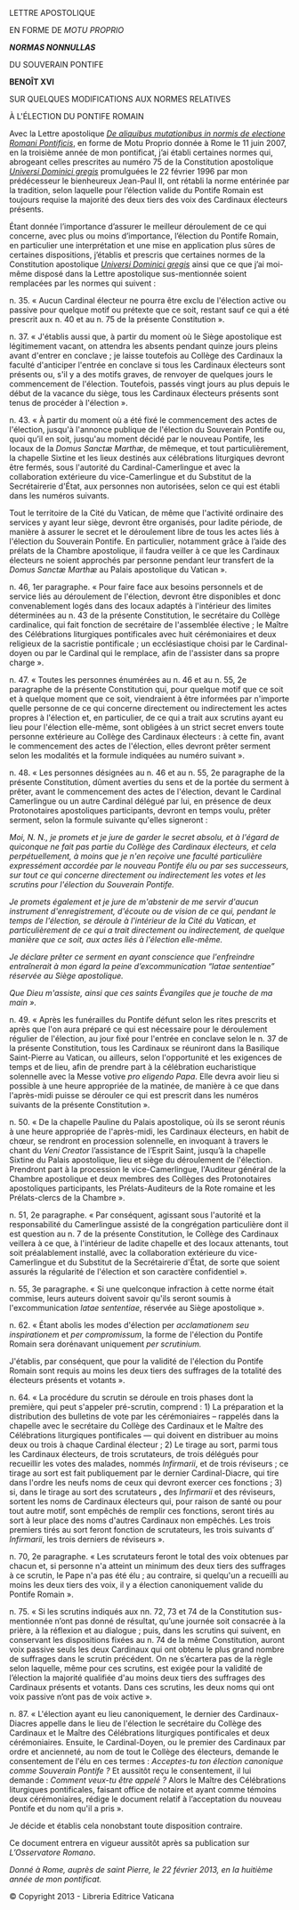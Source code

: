 LETTRE APOSTOLIQUE

EN FORME DE *MOTU PROPRIO*

***NORMAS NONNULLAS***

DU SOUVERAIN PONTIFE

**BENOÎT XVI**

SUR QUELQUES MODIFICATIONS AUX NORMES RELATIVES

À L'ÉLECTION DU PONTIFE ROMAIN

Avec la Lettre apostolique *[De aliquibus mutationibus in normis de electione Romani Pontificis](/content/benedict-xvi/fr/motu_proprio/documents/hf_ben-xvi_motu-proprio_20070611_de-electione.html)*, en forme de Motu Proprio donnée à Rome le 11 juin 2007, en la troisième année de mon pontificat, j’ai établi certaines normes qui, abrogeant celles prescrites au numéro 75 de la Constitution apostolique *[Universi Dominici gregis](/content/john-paul-ii/fr/apost_constitutions/documents/hf_jp-ii_apc_22021996_universi-dominici-gregis.html)* promulguées le 22 février 1996 par mon prédécesseur le bienheureux Jean-Paul II, ont rétabli la norme entérinée par la tradition, selon laquelle pour l’élection valide du Pontife Romain est toujours requise la majorité des deux tiers des voix des Cardinaux électeurs présents.

Étant donnée l’importance d’assurer le meilleur déroulement de ce qui concerne, avec plus ou moins d’importance, l’élection du Pontife Romain, en particulier une interprétation et une mise en application plus sûres de certaines dispositions, j’établis et prescris que certaines normes de la Constitution apostolique *[Universi Dominici gregis](/content/john-paul-ii/fr/apost_constitutions/documents/hf_jp-ii_apc_22021996_universi-dominici-gregis.html)* ainsi que ce que j’ai moi-même disposé dans la Lettre apostolique sus-mentionnée soient remplacées par les normes qui suivent :

n. 35. « Aucun Cardinal électeur ne pourra être exclu de l'élection active ou passive pour quelque motif ou prétexte que ce soit, restant sauf ce qui a été prescrit aux n. 40 et au n. 75 de la présente Constitution ».

n. 37. « J'établis aussi que, à partir du moment où le Siège apostolique est légitimement vacant, on attendra les absents pendant quinze jours pleins avant d'entrer en conclave ; je laisse toutefois au Collège des Cardinaux la faculté d'anticiper l'entrée en conclave si tous les Cardinaux électeurs sont présents ou, s'il y a des motifs graves, de renvoyer de quelques jours le commencement de l'élection. Toutefois, passés vingt jours au plus depuis le début de la vacance du siège, tous les Cardinaux électeurs présents sont tenus de procéder à l'élection ».

n. 43. « À partir du moment où a été fixé le commencement des actes de l'élection, jusqu'à l'annonce publique de l'élection du Souverain Pontife ou, quoi qu’il en soit, jusqu'au moment décidé par le nouveau Pontife, les locaux de la *Domus Sanctæ Marthæ*, de mêmeque, et tout particulièrement, la chapelle Sixtine et les lieux destinés aux célébrations liturgiques devront être fermés, sous l'autorité du Cardinal-Camerlingue et avec la collaboration extérieure du vice-Camerlingue et du Substitut de la Secrétairerie d'État, aux personnes non autorisées, selon ce qui est établi dans les numéros suivants.

Tout le territoire de la Cité du Vatican, de même que l'activité ordinaire des services y ayant leur siège, devront être organisés, pour ladite période, de manière à assurer le secret et le déroulement libre de tous les actes liés à l'élection du Souverain Pontife. En particulier, notamment grâce à l’aide des prélats de la Chambre apostolique, il faudra veiller à ce que les Cardinaux électeurs ne soient approchés par personne pendant leur transfert de la *Domus Sanctæ Marthæ* au Palais apostolique du Vatican ».

n. 46, 1er paragraphe. « Pour faire face aux besoins personnels et de service liés au déroulement de l'élection, devront être disponibles et donc convenablement logés dans des locaux adaptés à l'intérieur des limites déterminées au n. 43 de la présente Constitution, le secrétaire du Collège cardinalice, qui fait fonction de secrétaire de l'assemblée élective ; le Maître des Célébrations liturgiques pontificales avec huit cérémoniaires et deux religieux de la sacristie pontificale ; un ecclésiastique choisi par le Cardinal-doyen ou par le Cardinal qui le remplace, afin de l'assister dans sa propre charge ».

n. 47. « Toutes les personnes énumérées au n. 46 et au n. 55, 2e paragraphe de la présente Constitution qui, pour quelque motif que ce soit et à quelque moment que ce soit, viendraient à être informées par n'importe quelle personne de ce qui concerne directement ou indirectement les actes propres à l'élection et, en particulier, de ce qui a trait aux scrutins ayant eu lieu pour l'élection elle-même, sont obligées à un strict secret envers toute personne extérieure au Collège des Cardinaux électeurs : à cette fin, avant le commencement des actes de l'élection, elles devront prêter serment selon les modalités et la formule indiquées au numéro suivant ».

n. 48. « Les personnes désignées au n. 46 et au n. 55, 2e paragraphe de la présente Constitution, dûment averties du sens et de la portée du serment à prêter, avant le commencement des actes de l'élection, devant le Cardinal Camerlingue ou un autre Cardinal délégué par lui, en présence de deux Protonotaires apostoliques participants, devront en temps voulu, prêter serment, selon la formule suivante qu'elles signeront :

*Moi, N. N., je promets et je jure de garder le secret absolu, et à l'égard de quiconque ne fait pas partie du Collège des Cardinaux électeurs, et cela perpétuellement, à moins que je n'en reçoive une faculté particulière expressément accordée par le nouveau Pontife élu ou par ses successeurs, sur tout ce qui concerne directement ou indirectement les votes et les scrutins pour l'élection du Souverain Pontife.*

*Je promets également et je jure de m'abstenir de me servir d'aucun instrument d'enregistrement, d'écoute ou de vision de ce qui, pendant le temps de l'élection, se déroule à l'intérieur de la Cité du Vatican, et particulièrement de ce qui a trait directement ou indirectement, de quelque manière que ce soit, aux actes liés à l'élection elle-même.*

*Je déclare prêter ce serment en ayant conscience que l'enfreindre entraînerait à mon égard la peine d’excommunication “latae sententiae” réservée au Siège apostolique.*

*Que Dieu m'assiste, ainsi que ces saints Évangiles que je touche de ma main ».*

n. 49. « Après les funérailles du Pontife défunt selon les rites prescrits et après que l'on aura préparé ce qui est nécessaire pour le déroulement régulier de l'élection, au jour fixé pour l'entrée en conclave selon le n. 37 de la présente Constitution, tous les Cardinaux se réuniront dans la Basilique Saint-Pierre au Vatican, ou ailleurs, selon l'opportunité et les exigences de temps et de lieu, afin de prendre part à la célébration eucharistique solennelle avec la Messe votive *pro eligendo Papa*. Elle devra avoir lieu si possible à une heure appropriée de la matinée, de manière à ce que dans l'après-midi puisse se dérouler ce qui est prescrit dans les numéros suivants de la présente Constitution ».

n. 50. « De la chapelle Pauline du Palais apostolique, où ils se seront réunis à une heure appropriée de l'après-midi, les Cardinaux électeurs, en habit de chœur, se rendront en procession solennelle, en invoquant à travers le chant du *Veni Creator* l’assistance de l’Esprit Saint, jusqu’à la chapelle Sixtine du Palais apostolique, lieu et siège du déroulement de l'élection. Prendront part à la procession le vice-Camerlingue, l'Auditeur général de la Chambre apostolique et deux membres des Collèges des Protonotaires apostoliques participants, les Prélats-Auditeurs de la Rote romaine et les Prélats-clercs de la Chambre ».

n. 51, 2e paragraphe. « Par conséquent, agissant sous l'autorité et la responsabilité du Camerlingue assisté de la congrégation particulière dont il est question au n. 7 de la présente Constitution, le Collège des Cardinaux veillera à ce que, à l'intérieur de ladite chapelle et des locaux attenants, tout soit préalablement installé, avec la collaboration extérieure du vice-Camerlingue et du Substitut de la Secrétairerie d'État, de sorte que soient assurés la régularité de l'élection et son caractère confidentiel ».

n. 55, 3e paragraphe. « Si une quelconque infraction à cette norme était commise, leurs auteurs doivent savoir qu'ils seront soumis à l'excommunication *latae sententiae*, réservée au Siège apostolique ».

n. 62. « Étant abolis les modes d'élection per *acclamationem seu inspirationem* et *per compromissum*, la forme de l'élection du Pontife Romain sera dorénavant uniquement *per scrutinium.*

J'établis, par conséquent, que pour la validité de l'élection du Pontife Romain sont requis au moins les deux tiers des suffrages de la totalité des électeurs présents et votants ».

n. 64. « La procédure du scrutin se déroule en trois phases dont la première, qui peut s'appeler pré-scrutin, comprend : 1) La préparation et la distribution des bulletins de vote par les cérémoniaires – rappelés dans la chapelle avec le secrétaire du Collège des Cardinaux et le Maître des Célébrations liturgiques pontificales — qui doivent en distribuer au moins deux ou trois à chaque Cardinal électeur ; 2) Le tirage au sort, parmi tous les Cardinaux électeurs, de trois scrutateurs, de trois délégués pour recueillir les votes des malades, nommés *Infirmarii*, et de trois réviseurs ; ce tirage au sort est fait publiquement par le dernier Cardinal-Diacre, qui tire dans l'ordre les neufs noms de ceux qui devront exercer ces fonctions ; 3) si, dans le tirage au sort des scrutateurs **,** des *Infirmarii* et des réviseurs, sortent les noms de Cardinaux électeurs qui, pour raison de santé ou pour tout autre motif, sont empêchés de remplir ces fonctions, seront tirés au sort à leur place des noms d'autres Cardinaux non empêchés. Les trois premiers tirés au sort feront fonction de scrutateurs, les trois suivants d’ *Infirmarii*, les trois derniers de réviseurs ».

n. 70, 2e paragraphe. « Les scrutateurs feront le total des voix obtenues par chacun et, si personne n'a atteint un minimum des deux tiers des suffrages à ce scrutin, le Pape n'a pas été élu ; au contraire, si quelqu'un a recueilli au moins les deux tiers des voix, il y a élection canoniquement valide du Pontife Romain ».

n. 75. « Si les scrutins indiqués aux nn. 72, 73 et 74 de la Constitution sus-mentionnée n’ont pas donné de résultat, qu’une journée soit consacrée à la prière, à la réflexion et au dialogue ; puis, dans les scrutins qui suivent, en conservant les dispositions fixées au n. 74 de la même Constitution, auront voix passive seuls les deux Cardinaux qui ont obtenu le plus grand nombre de suffrages dans le scrutin précédent. On ne s’écartera pas de la règle selon laquelle, même pour ces scrutins, est exigée pour la validité de l’élection la majorité qualifiée d'au moins deux tiers des suffrages des Cardinaux présents et votants. Dans ces scrutins, les deux noms qui ont voix passive n’ont pas de voix active ».

n. 87. « L'élection ayant eu lieu canoniquement, le dernier des Cardinaux-Diacres appelle dans le lieu de l'élection le secrétaire du Collège des Cardinaux et le Maître des Célébrations liturgiques pontificales et deux cérémoniaires. Ensuite, le Cardinal-Doyen, ou le premier des Cardinaux par ordre et ancienneté, au nom de tout le Collège des électeurs, demande le consentement de l'élu en ces termes : *Acceptes-tu ton élection canonique comme Souverain Pontife ?* Et aussitôt reçu le consentement, il lui demande : *Comment veux-tu être appelé ?* Alors le Maître des Célébrations liturgiques pontificales, faisant office de notaire et ayant comme témoins deux cérémoniaires, rédige le document relatif à l’acceptation du nouveau Pontife et du nom qu'il a pris ».

Je décide et établis cela nonobstant toute disposition contraire.

Ce document entrera en vigueur aussitôt après sa publication sur *L’Osservatore Romano*.

*Donné à Rome,* *auprès de saint Pierre, le 22 février 2013, en la huitième année de mon pontificat.*

© Copyright 2013 - Libreria Editrice Vaticana